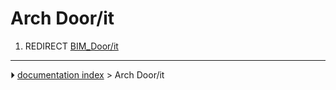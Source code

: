 # Arch Door/it
1.  REDIRECT [BIM_Door/it](BIM_Door/it.md)



---
⏵ [documentation index](../README.md) > Arch Door/it
